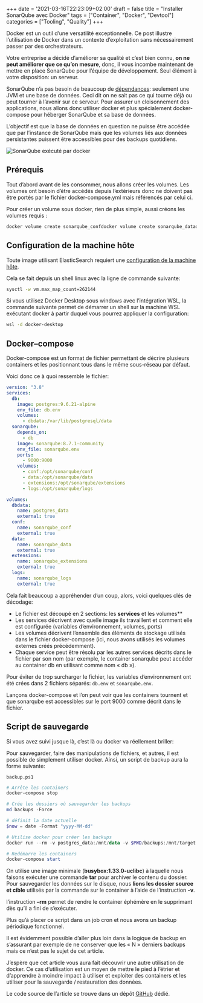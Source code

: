 +++
date = '2021-03-16T22:23:09+02:00'
draft = false
title = "Installer SonarQube avec Docker"
tags = ["Container", "Docker", "Devtool"]
categories = ["Tooling", "Quality"]
+++

Docker est un outil d’une versatilité exceptionnelle. Ce post illustre l’utilisation de Docker dans un contexte d’exploitation sans nécessairement passer par des orchestrateurs.  

Votre entreprise a décidé d’améliorer sa qualité et c’est bien connu, **on ne peut améliorer que ce qu’on mesure**, donc, il vous incombe maintenant de mettre en place SonarQube pour l’équipe de développement. Seul élément à votre disposition: un serveur.

SonarQube n’a pas besoin de beaucoup de [dépendances](https://docs.sonarqube.org/latest/requirements/requirements/): seulement une JVM et une base de données. Ceci dit on ne sait pas ce qui tourne déjà ou peut tourner à l’avenir sur ce serveur. Pour assurer un cloisonnement des applications, nous allons donc utiliser docker et plus spécialement docker-compose pour héberger SonarQube et sa base de données.

L’objectif est que la base de données en question ne puisse être accédée que par l’instance de SonarQube mais que les volumes liés aux données persistantes puissent être accessibles pour des backups quotidiens.

![SonarQube exécuté par docker](installer-sonarqube-avec-docker/Sonarqube_Docker.png)

## Prérequis

Tout d’abord avant de les consommer, nous allons créer les volumes. Les volumes ont besoin d’être accédés depuis l’extérieurs donc ne doivent pas être portés par le fichier docker-compose.yml mais référencés par celui ci.

Pour créer un volume sous docker, rien de plus simple, aussi créons les volumes requis :

```bash
docker volume create sonarqube_confdocker volume create sonarqube_datadocker volume create sonarqube_logsdocker volume create sonarqube_extensionsdocker volume create postgres_data
```

## Configuration de la machine hôte

Toute image utilisant ElasticSearch requiert une [configuration de la machine hôte](https://www.elastic.co/guide/en/elasticsearch/reference/current/vm-max-map-count.html).

Cela se fait depuis un shell linux avec la ligne de commande suivante:

```bash
sysctl -w vm.max_map_count=262144
```

Si vous utilisez Docker Desktop sous windows avec l’intégration WSL, la commande suivante permet de démarrer un shell sur la machine WSL exécutant docker à partir duquel vous pourrez appliquer la configuration:

```bash
wsl -d docker-desktop
```

## Docker–compose

Docker-compose est un format de fichier permettant de décrire plusieurs containers et les positionnant tous dans le même sous-réseau par défaut.

Voici donc ce à quoi ressemble le fichier:

```yaml
version: "3.8" 
services: 
  db: 
    image: postgres:9.6.21-alpine 
    env_file: db.env 
    volumes: 
      - dbdata:/var/lib/postgresql/data 
  sonarqube: 
    depends_on: 
      - db 
    image: sonarqube:8.7.1-community 
    env_file: sonarqube.env 
    ports: 
      - 9000:9000 
    volumes: 
      - conf:/opt/sonarqube/conf 
      - data:/opt/sonarqube/data 
      - extensions:/opt/sonarqube/extensions 
      - logs:/opt/sonarqube/logs 

volumes: 
  dbdata: 
    name: postgres_data 
    external: true 
  conf: 
    name: sonarqube_conf 
    external: true 
  data: 
    name: sonarqube_data 
    external: true 
  extensions: 
    name: sonarqube_extensions 
    external: true 
  logs: 
    name: sonarqube_logs 
    external: true
```

Cela fait beaucoup a appréhender d’un coup, alors, voici quelques clés de décodage:

- Le fichier est découpé en 2 sections: les **services** et les volumes**
- Les services décrivent avec quelle image ils travaillent et comment elle est configurée (variables d’environnement, volumes, ports)
- Les volumes décrivent l’ensemble des éléments de stockage utilisés dans le fichier docker-compose (ici, nous avons utilisés les volumes externes créés précédemment).
- Chaque service peut être résolu par les autres services décrits dans le fichier par son nom (par exemple, le container sonarqube peut accéder au container db en utilisant comme nom « db »).

Pour éviter de trop surcharger le fichier, les variables d’environnement ont été crées dans 2 fichiers séparés: `db.env` et `sonarqube.env`.

Lançons docker-compose et l’on peut voir que les containers tournent et que sonarqube est accessibles sur le port 9000 comme décrit dans le fichier.

## Script de sauvegarde

Si vous avez suivi jusque là, c’est là ou docker va réellement briller:

Pour sauvegarder, faire des manipulations de fichiers, et autres, il est possible de simplement utiliser docker. Ainsi, un script de backup aura la forme suivante:

`backup.ps1`

```powershell
# Arrête les containers 
docker-compose stop 

# Crée les dossiers où sauvegarder les backups 
md backups -Force 

# définit la date actuelle 
$now = date -Format "yyyy-MM-dd" 

# Utilise docker pour créer les backups 
docker run --rm -v postgres_data:/mnt/data -v $PWD/backups:/mnt/target busybox:1.33.0-uclibc tar -zcf /mnt/target/backup-db-$now.tar.gz /mnt/data/ docker run --rm -v sonarqube_data:/mnt/data -v $PWD/backups:/mnt/target busybox:1.33.0-uclibc tar -zcf /mnt/target/backup-sq-$now.tar.gz /mnt/data/ 

# Redémarre les containers 
docker-compose start

```

On utilise une image minimale (**busybox:1.33.0-uclibc**) à laquelle nous faisons exécuter une commande **tar** pour archiver le contenu du dossier. Pour sauvegarder les données sur le disque, nous **lions les dossier source et cible** utilisés par la commande sur le container à l’aide de l’instruction **-v**.

l’instruction **–rm** permet de rendre le container éphémère en le supprimant dès qu’il a fini de s’exécuter.

Plus qu’à placer ce script dans un job cron et nous avons un backup périodique fonctionnel.

Il est évidemment possible d’aller plus loin dans la logique de backup en s’assurant par exemple de ne conserver que les « N » derniers backups mais ce n’est pas le sujet de cet article.

J’espère que cet article vous aura fait découvrir une autre utilisation de docker. Ce cas d’utilisation est un moyen de mettre le pied à l’étrier et d’apprendre à moindre impact à utiliser et exploiter des containers et les utiliser pour la sauvegarde / restauration des données.

Le code source de l’article se trouve dans un dépôt [GitHub](https://github.com/trucs2dev/installer-sonarqube-avec-docker) dédié.
